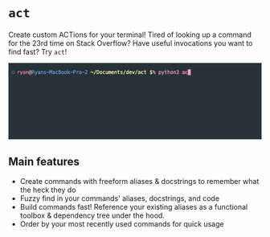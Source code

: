 # `act`
Create custom ACTions for your terminal!
Tired of looking up a command for the 23rd time on Stack Overflow?  Have useful invocations you want to find fast?  Try `act`!

![](demo.gif)


## Main features
* Create commands with freeform aliases & docstrings to remember what the heck they do
* Fuzzy find in your commands' aliases, docstrings, and code
* Build commands fast!  Reference your existing aliases as a functional toolbox & dependency tree under the hood.
* Order by your most recently used commands for quick usage